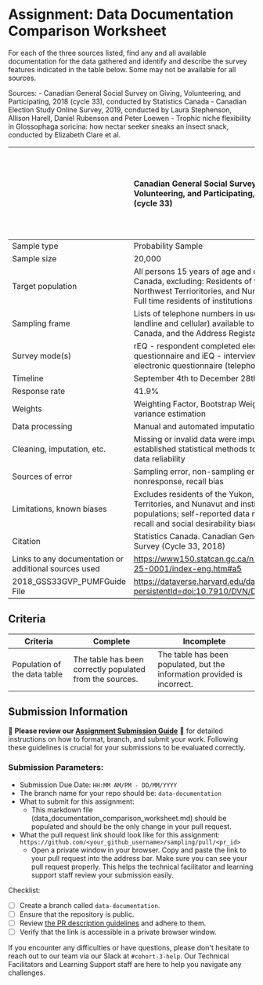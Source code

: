 # Assignment: Data Documentation Comparison Worksheet

For each of the three sources listed, find any and all available documentation for the data gathered and identify and describe the survey features indicated in the table below. Some may not be available for all sources.

Sources: - Canadian General Social Survey on Giving, Volunteering, and Participating, 2018 (cycle 33), conducted by Statistics Canada - Canadian Election Study Online Survey, 2019, conducted by Laura Stephenson, Allison Harell, Daniel Rubenson and Peter Loewen - Trophic niche flexibility in Glossophaga soricina: how nectar seeker sneaks an insect snack, conducted by Elizabeth Clare et al.

|                                                       | Canadian General Social Survey on Giving, Volunteering, and Participating, 2018 (cycle 33) | Canadian Election Study Online Survey, 2019 | Trophic niche flexibility in Glossophaga soricina: how nectar seeker sneaks an insect snack |
|----------------|:--------------------|----------------|---------------------|
| Sample type                                           | Probability Sample                                                                                           |                                             |                                                                                             |
| Sample size                                           | 20,000                                                                                           |                                             |                                                                                             |
| Target population                                     | All persons 15 years of age and older in Canada, excluding: Residents of the Yukon, Northwest Terrioritories, and Nunavut; and Full time residents of institutions |                                             |                                                                                             |
| Sampling frame                                        | Lists of telephone numbers in use (both landline and cellular) available to Statistics Canada, and the Address Registar (AR) |                                             |                                                                                             |
| Survey mode(s)                                        | rEQ - respondent completed electronic questionnaire and iEQ - interviewer assisted electronic questionnaire (telephone) |                                             |                                                                                             |
| Timeline                                              | September 4th to December 28th, 2018                                                                                           |                                             |                                                                                             |
| Response rate                                         | 41.9%                                                                                           |                                             |                                                                                             |
| Weights                                               |  Weighting Factor, Bootstrap Weights for variance estimation                                                                                          |                                             |                                                                                             |
| Data processing                                       | Manual and automated imputation and edits                                                                                              |                                             |                                                                                             |
| Cleaning, imputation, etc.                            | Missing or invalid data were imputed using established statistical methods to ensure data reliability                                                                                            |                                             |                                                                                             |
| Sources of error                                      | Sampling error, non-sampling error - nonresponse, recall bias                                                                                           |                                             |                                                                                             |
| Limitations, known biases                             | Excludes residents of the Yukon, Northwest Territories, and Nunavut and institutionalized populations; self-reported data may include recall and social desirability biases                                                                                           |                                             |                                                                                             |
| Citation                                              | Statistics  Canada. Canadian General Social Survey (Cycle 33, 2018)                                                                                           |                                             |                                                                                             |
| Links to any documentation or additional sources used |  https://www150.statcan.gc.ca/n1/pub/45-25-0001/index-eng.htm#a5
2018_GSS33GVP_PUMFGuide File                                                                                       | https://dataverse.harvard.edu/dataset.xhtml?persistentId=doi:10.7910/DVN/DUS88V                                            |  https://besjournals.onlinelibrary.wiley.com/doi/epdf/10.1111/1365-2435.12192                                                                                        |

## Criteria

|Criteria|Complete|Incomplete|
|--------|----|----|
|Population of the data table|The table has been correctly populated from the sources.|The table has been populated, but the information provided is incorrect.|

## Submission Information

🚨 **Please review our [Assignment Submission Guide](https://github.com/UofT-DSI/onboarding/blob/main/onboarding_documents/submissions.md)** 🚨 for detailed instructions on how to format, branch, and submit your work. Following these guidelines is crucial for your submissions to be evaluated correctly.

### Submission Parameters:
* Submission Due Date: `HH:MM AM/PM - DD/MM/YYYY`
* The branch name for your repo should be: `data-documentation`
* What to submit for this assignment:
     * This markdown file (data_documentation_comparison_worksheet.md) should be populated and should be the only change in your pull request.
* What the pull request link should look like for this assignment: `https://github.com/<your_github_username>/sampling/pull/<pr_id>`
     * Open a private window in your browser. Copy and paste the link to your pull request into the address bar. Make sure you can see your pull request properly. This helps the technical facilitator and learning support staff review your submission easily.

Checklist:
- [ ] Create a branch called `data-documentation`.
- [ ] Ensure that the repository is public.
- [ ] Review [the PR description guidelines](https://github.com/UofT-DSI/onboarding/blob/main/onboarding_documents/submissions.md#guidelines-for-pull-request-descriptions) and adhere to them.
- [ ] Verify that the link is accessible in a private browser window.

If you encounter any difficulties or have questions, please don't hesitate to reach out to our team via our Slack at `#cohort-3-help`. Our Technical Facilitators and Learning Support staff are here to help you navigate any challenges.
